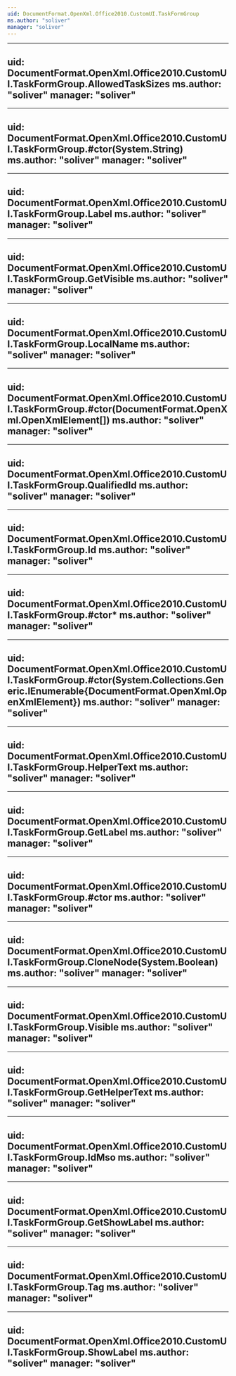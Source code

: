 ```yaml
---
uid: DocumentFormat.OpenXml.Office2010.CustomUI.TaskFormGroup
ms.author: "soliver"
manager: "soliver"
---
```


---
uid: DocumentFormat.OpenXml.Office2010.CustomUI.TaskFormGroup.AllowedTaskSizes
ms.author: "soliver"
manager: "soliver"
---

---
uid: DocumentFormat.OpenXml.Office2010.CustomUI.TaskFormGroup.#ctor(System.String)
ms.author: "soliver"
manager: "soliver"
---

---
uid: DocumentFormat.OpenXml.Office2010.CustomUI.TaskFormGroup.Label
ms.author: "soliver"
manager: "soliver"
---

---
uid: DocumentFormat.OpenXml.Office2010.CustomUI.TaskFormGroup.GetVisible
ms.author: "soliver"
manager: "soliver"
---

---
uid: DocumentFormat.OpenXml.Office2010.CustomUI.TaskFormGroup.LocalName
ms.author: "soliver"
manager: "soliver"
---

---
uid: DocumentFormat.OpenXml.Office2010.CustomUI.TaskFormGroup.#ctor(DocumentFormat.OpenXml.OpenXmlElement[])
ms.author: "soliver"
manager: "soliver"
---

---
uid: DocumentFormat.OpenXml.Office2010.CustomUI.TaskFormGroup.QualifiedId
ms.author: "soliver"
manager: "soliver"
---

---
uid: DocumentFormat.OpenXml.Office2010.CustomUI.TaskFormGroup.Id
ms.author: "soliver"
manager: "soliver"
---

---
uid: DocumentFormat.OpenXml.Office2010.CustomUI.TaskFormGroup.#ctor*
ms.author: "soliver"
manager: "soliver"
---

---
uid: DocumentFormat.OpenXml.Office2010.CustomUI.TaskFormGroup.#ctor(System.Collections.Generic.IEnumerable{DocumentFormat.OpenXml.OpenXmlElement})
ms.author: "soliver"
manager: "soliver"
---

---
uid: DocumentFormat.OpenXml.Office2010.CustomUI.TaskFormGroup.HelperText
ms.author: "soliver"
manager: "soliver"
---

---
uid: DocumentFormat.OpenXml.Office2010.CustomUI.TaskFormGroup.GetLabel
ms.author: "soliver"
manager: "soliver"
---

---
uid: DocumentFormat.OpenXml.Office2010.CustomUI.TaskFormGroup.#ctor
ms.author: "soliver"
manager: "soliver"
---

---
uid: DocumentFormat.OpenXml.Office2010.CustomUI.TaskFormGroup.CloneNode(System.Boolean)
ms.author: "soliver"
manager: "soliver"
---

---
uid: DocumentFormat.OpenXml.Office2010.CustomUI.TaskFormGroup.Visible
ms.author: "soliver"
manager: "soliver"
---

---
uid: DocumentFormat.OpenXml.Office2010.CustomUI.TaskFormGroup.GetHelperText
ms.author: "soliver"
manager: "soliver"
---

---
uid: DocumentFormat.OpenXml.Office2010.CustomUI.TaskFormGroup.IdMso
ms.author: "soliver"
manager: "soliver"
---

---
uid: DocumentFormat.OpenXml.Office2010.CustomUI.TaskFormGroup.GetShowLabel
ms.author: "soliver"
manager: "soliver"
---

---
uid: DocumentFormat.OpenXml.Office2010.CustomUI.TaskFormGroup.Tag
ms.author: "soliver"
manager: "soliver"
---

---
uid: DocumentFormat.OpenXml.Office2010.CustomUI.TaskFormGroup.ShowLabel
ms.author: "soliver"
manager: "soliver"
---
